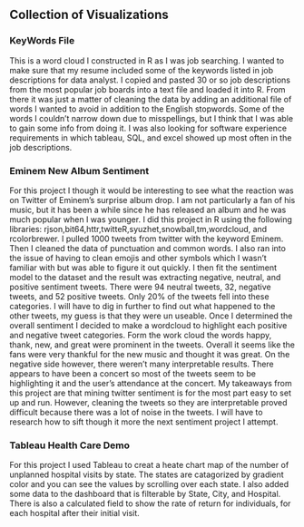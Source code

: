 ## Collection of Visualizations
### KeyWords File

This is a word cloud I constructed in R as I was job searching. I wanted to make sure that my resume included some of the keywords listed in job descriptions for data analyst. I copied and pasted 30 or so job descriptions from the most popular job boards into a text file and loaded it into R. From there it was just a matter of cleaning the data by adding an additional file of words I wanted to avoid in addition to the English stopwords. Some of the words I couldn’t narrow down due to misspellings, but I think that I was able to gain some info from doing it. I was also looking for software experience requirements in which tableau, SQL, and excel showed up most often in the job descriptions.  

### Eminem New Album Sentiment
For this project I though it would be interesting to see what the reaction was on Twitter of Eminem’s surprise album drop. I am not particularly a fan of his music, but it has been a while since he has released an album and he was much popular when I was younger. I did this project in R using the following libraries: rjson,bit64,httr,twitteR,syuzhet,snowball,tm,wordcloud, and rcolorbrewer. I pulled 1000 tweets from twitter with the keyword Eminem. Then I cleaned the data of punctuation and common words. I also ran into the issue of having to clean emojis and other symbols which I wasn’t familiar with but was able to figure it out quickly. I then fit the sentiment model to the dataset and the result was extracting negative, neutral, and positive sentiment tweets. There were 94 neutral tweets, 32, negative tweets, and 52 positive tweets. Only 20% of the tweets fell into these categories. I will have to dig in further to find out what happened to the other tweets, my guess is that they were un useable. Once I determined the overall sentiment I decided to make a wordcloud to highlight each positive and negative tweet categories. Form the work cloud the words happy, thank, new, and great were prominent in the tweets. Overall it seems like the fans were very thankful for the new music and thought it was great. On the negative side however, there weren’t many interpretable results. There appears to have been a concert so most of the tweets seem to be highlighting it and the user’s attendance at the concert. My takeaways from this project are that mining twitter sentiment is for the most part easy to set up and run. However, cleaning the tweets so they are interpretable proved difficult because there was a lot of noise in the tweets. I will have to research how to sift though it more the next sentiment project I attempt. 

### Tableau Health Care Demo

For this project I used Tableau to creat a heate chart map of the number of unplanned hospital visits by state. The states are catagorized by gradient color and you can see the values by scrolling over each state. I also added some data to the dashboard that is filterable by State, City, and Hospital. There is also a calculated field to show the rate of return for individuals, for each hospital after their initial visit. 
